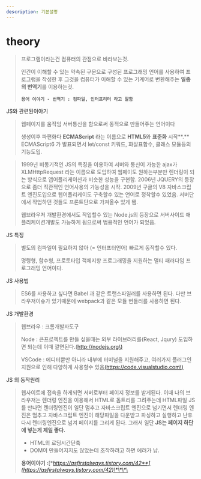 ```yaml
---
description: 기본설명
---
```


# theory

> 프로그램이라는건 컴퓨터의 관점으로 바라보는것.
>
> 인간이 이해할 수 있는 약속된 구문으로 구성된 프로그래밍 언어를 사용하여 프로그램을 작성한 후 그것을 컴퓨터가 이해할 수 있는 기계어로 변환해주는 **일종의 번역기**를 이용하는것.
>
> **`용어 이야기 - 번역기 : 컴파일, 인터프리터 라고 말함`**

JS와 관련된이야기

> 웹페이지를 움직임 서버통신을 함으로써 동적으로 만들어주는 언어이다
>
> 생성이후 파편화다 **ECMAScript** 라는 이름으로 **HTML5**와 **표준화** 시작**.** ECMAScript6 가 발표되면서 let/const 키워드, 화살표함수, 클래스 모듈등의 기능도입.

> 1999년 비동기적인 JS의 특징을 이용하여 서버와 통신이 가능한 ajax가 XLMHttpRequest 라는 이름으로 도입하여 웹페이도 원하는부분만 렌더링이 되는 방식으로 앱어플리케이션과 비슷한 성능을 구현함. 2006년 JQUERY의 등장으로 좀더 직관적인 언어사용의 가능성을 시작. 2009년 구글의 V8 자바스크립트 엔진도입으로 웹어플리케이도 구축할수 있는 언어로 정착할수 있었음. 서버단에서 작업하던 것들도 프론트단으로 가져올수 있게 됌.
>
> 웹브라우저 개발환경에서도 작업할수 있는 Node.js의 등장으로 서버사이드 애플리케이션개발도 가능하게 됨으로써 범용적인 언어가 되었음.

JS 특징

> 별도의 컴파일이 필요하지 않아 \(= 인터프터언어\) 빠르게 동작할수 있다.
>
> 명령형, 함수형, 프로토타입 객체지향 프로그래밍을 지원하는 멀티 패러다임 프로그래밍 언어이다.

JS 사용법

> ES6를 사용하고 싶다면 Babel 과 같은 트랜스파일러를 사용하면 된다. 다만 브라우저이슈가 있기때문에 webpack과 같은 모듈 번들러를 사용하면 된다.

JS 개발환경 

> 웹브라우 : 크롬개발자도구 
>
> Node : 큰프로젝트를 만들 싶을때는 외부 라이브러리를\(React, Jqury\) 도입하면 되는데 이때 깔면된다.\([http://nodejs.org\)](https://nodejs.org/)
>
> VSCode : 에디터뿐만 아니라 내부에 터미널을 지원해주고, 여러가지 플러그인지원으로 인해 다양하게 사용할수 있음[\(https://code.visualstudio.com\)](https://code.visualstudio.com/)

JS 의 동작원리  

> 웹사이트에 접속을 하게되면 서버로부터 페이지 정보를 받게된다. 이때  나의 브라우저는 렌더링 엔진을 이용해서 HTML로 돔트리를 그려주는데 HTML파일 JS를 만나면 렌더링엔진이 일단 멈추고 자바스크립트 엔진으로 넘기면서 렌더링 엔진은 멈추고 자바스크립트 엔진이 해당파일을 다운받고 파싱하고 실행하고 난후 다시 렌더링엔진으로 넘겨 페이지를 그리게 된다. 그래서 일단 **JS는 페이지 하단에 넣는게 제일 좋다.**
>
> * HTML의 로딩시간단축
> * DOM이 만들어지지도 않았는데 조작하려고 하면 에러가 남.
>
> **용어이야기 :**[**https://asfirstalways.tistory.com/42**](https://asfirstalways.tistory.com/42)\*\*\*\*




